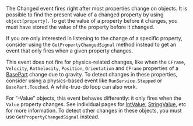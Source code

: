 The Changed event fires right after most properties change on objects. It is possible to find the present value of a changed property by using `object[property]`. To get the value of a property before it changes, you must have stored the value of the property before it changed.

If you are only interested in listening to the change of a specific property, consider using the `GetPropertyChangedSignal` method instead to get an event that only fires when a given property changes.

This event does not fire for physics-related changes, like when the `CFrame`, `Velocity`, `RotVelocity`, `Position`, `Orientation` and `CFrame` properties of a [BasePart](https://developer.roblox.com/en-us/api-reference/class/BasePart) change due to gravity. To detect changes in these properties, consider using a physics-based event like `RunService.Stepped` or `BasePart.Touched`. A while-true-do loop can also work.

For “-Value” objects, this event behaves differently: it only fires when the `Value` property changes. See individual pages for [IntValue](https://developer.roblox.com/en-us/api-reference/class/IntValue), [StringValue](https://developer.roblox.com/en-us/api-reference/class/StringValue), etc for more information. To detect other changes in these objects, you must use `GetPropertyChangedSignal` instead.